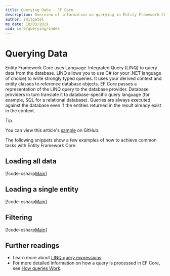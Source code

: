 ```yaml
---
title: Querying Data - EF Core
description: Overview of information on querying in Entity Framework Core
author: smitpatel
ms.date: 10/03/2019
uid: core/querying/index
---
```

# Querying Data

Entity Framework Core uses Language-Integrated Query (LINQ) to query data from the database. LINQ allows you to use C# (or your .NET language of choice) to write strongly typed queries. It uses your derived context and entity classes to reference database objects. EF Core passes a representation of the LINQ query to the database provider. Database providers in turn translate it to database-specific query language (for example, SQL for a relational database). Queries are always executed against the database even if the entities returned in the result already exist in the context.

> [!TIP]
> You can view this article's [sample](https://github.com/dotnet/EntityFramework.Docs/tree/master/samples/core/Querying/Overview) on GitHub.

The following snippets show a few examples of how to achieve common tasks with Entity Framework Core.

## Loading all data

[!code-csharp[Main](../../../samples/core/Querying/Overview/Program.cs#LoadingAllData)]

## Loading a single entity

[!code-csharp[Main](../../../samples/core/Querying/Overview/Program.cs#LoadingSingleEntity)]

## Filtering

[!code-csharp[Main](../../../samples/core/Querying/Overview/Program.cs#Filtering)]

## Further readings

- Learn more about [LINQ query expressions](/dotnet/csharp/programming-guide/concepts/linq/basic-linq-query-operations)
- For more detailed information on how a query is processed in EF Core, see [How queries Work](xref:core/querying/how-query-works).
